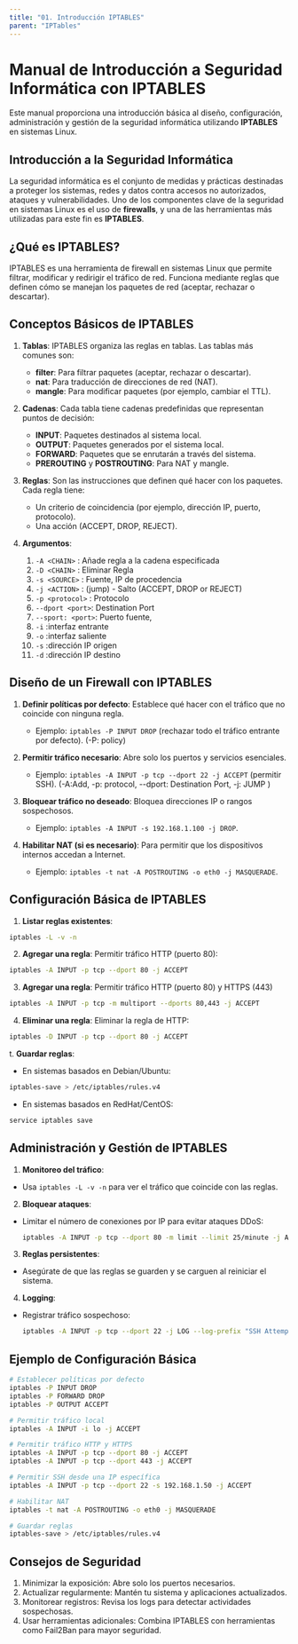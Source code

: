 ```yaml
---
title: "01. Introducción IPTABLES"
parent: "IPTables"
---
```



# Manual de Introducción a Seguridad Informática con IPTABLES

Este manual proporciona una introducción básica al diseño, configuración, administración y gestión de la seguridad informática utilizando **IPTABLES** en sistemas Linux.


## **Introducción a la Seguridad Informática**

La seguridad informática es el conjunto de medidas y prácticas destinadas a proteger los sistemas, redes y datos contra accesos no autorizados, ataques y vulnerabilidades. Uno de los componentes clave de la seguridad en sistemas Linux es el uso de **firewalls**, y una de las herramientas más utilizadas para este fin es **IPTABLES**.


## **¿Qué es IPTABLES?**

IPTABLES es una herramienta de firewall en sistemas Linux que permite filtrar, modificar y redirigir el tráfico de red. Funciona mediante reglas que definen cómo se manejan los paquetes de red (aceptar, rechazar o descartar).



## **Conceptos Básicos de IPTABLES**

1. **Tablas**: IPTABLES organiza las reglas en tablas. Las tablas más comunes son:
   - **filter**: Para filtrar paquetes (aceptar, rechazar o descartar).
   - **nat**: Para traducción de direcciones de red (NAT).
   - **mangle**: Para modificar paquetes (por ejemplo, cambiar el TTL).

2. **Cadenas**: Cada tabla tiene cadenas predefinidas que representan puntos de decisión:
   - **INPUT**: Paquetes destinados al sistema local.
   - **OUTPUT**: Paquetes generados por el sistema local.
   - **FORWARD**: Paquetes que se enrutarán a través del sistema.
   - **PREROUTING** y **POSTROUTING**: Para NAT y mangle.

3. **Reglas**: Son las instrucciones que definen qué hacer con los paquetes. Cada regla tiene:
   - Un criterio de coincidencia (por ejemplo, dirección IP, puerto, protocolo).
   - Una acción (ACCEPT, DROP, REJECT).

4. **Argumentos**:
   1. `-A <CHAIN>`  : Añade regla a la cadena especificada
   2. `-D <CHAIN>`  : Eliminar Regla 
   3. `-s <SOURCE>` : Fuente, IP de procedencia 
   4. `-j <ACTION>` : (jump) - Salto (ACCEPT, DROP or REJECT)
   5. `-p <protocol>` : Protocolo 
   6. `--dport <port>`: Destination Port
   7. `--sport: <port>`: Puerto fuente,
   8. `-i` :interfaz entrante
   9. `-o` :interfaz saliente
   10. `-s` :dirección IP origen 
   11. `-d` :dirección IP destino

## **Diseño de un Firewall con IPTABLES**

1. **Definir políticas por defecto**: Establece qué hacer con el tráfico que no coincide con ninguna regla.
   - Ejemplo: `iptables -P INPUT DROP` (rechazar todo el tráfico entrante por defecto). (-P: policy)

2. **Permitir tráfico necesario**: Abre solo los puertos y servicios esenciales.
   - Ejemplo: `iptables -A INPUT -p tcp --dport 22 -j ACCEPT` (permitir SSH). (-A:Add, -p: protocol, --dport: Destination Port, -j: JUMP )

3. **Bloquear tráfico no deseado**: Bloquea direcciones IP o rangos sospechosos.
   - Ejemplo: `iptables -A INPUT -s 192.168.1.100 -j DROP`.

4. **Habilitar NAT (si es necesario)**: Para permitir que los dispositivos internos accedan a Internet.
   - Ejemplo: `iptables -t nat -A POSTROUTING -o eth0 -j MASQUERADE`.


## **Configuración Básica de IPTABLES**

1. **Listar reglas existentes**:
```bash
iptables -L -v -n
```
2. **Agregar una regla**: Permitir tráfico HTTP (puerto 80):
```bash
iptables -A INPUT -p tcp --dport 80 -j ACCEPT
```
3. **Agregar una regla**: Permitir tráfico HTTP (puerto 80) y HTTPS (443)
```bash
iptables -A INPUT -p tcp -m multiport --dports 80,443 -j ACCEPT
```
4. **Eliminar una regla**: Eliminar la regla de HTTP:
```bash
iptables -D INPUT -p tcp --dport 80 -j ACCEPT
```
t. **Guardar reglas**:
+ En sistemas basados en Debian/Ubuntu:
```bash
iptables-save > /etc/iptables/rules.v4
```
+ En sistemas basados en RedHat/CentOS:
```bash
service iptables save
```

## **Administración y Gestión de IPTABLES**

1. **Monitoreo del tráfico**:
- Usa `iptables -L -v -n` para ver el tráfico que coincide con las reglas.

2. **Bloquear ataques**:
- Limitar el número de conexiones por IP para evitar ataques DDoS:
   ```bash
   iptables -A INPUT -p tcp --dport 80 -m limit --limit 25/minute -j ACCEPT
   ```

3. **Reglas persistentes**:
- Asegúrate de que las reglas se guarden y se carguen al reiniciar el sistema.

4. **Logging**:
- Registrar tráfico sospechoso:
   ```bash
   iptables -A INPUT -p tcp --dport 22 -j LOG --log-prefix "SSH Attempt: "
   ```

## **Ejemplo de Configuración Básica**

```bash
# Establecer políticas por defecto
iptables -P INPUT DROP
iptables -P FORWARD DROP
iptables -P OUTPUT ACCEPT

# Permitir tráfico local
iptables -A INPUT -i lo -j ACCEPT

# Permitir tráfico HTTP y HTTPS
iptables -A INPUT -p tcp --dport 80 -j ACCEPT
iptables -A INPUT -p tcp --dport 443 -j ACCEPT

# Permitir SSH desde una IP específica
iptables -A INPUT -p tcp --dport 22 -s 192.168.1.50 -j ACCEPT

# Habilitar NAT
iptables -t nat -A POSTROUTING -o eth0 -j MASQUERADE

# Guardar reglas
iptables-save > /etc/iptables/rules.v4
```

## Consejos de Seguridad

1. Minimizar la exposición: Abre solo los puertos necesarios.
2. Actualizar regularmente: Mantén tu sistema y aplicaciones actualizados.
3. Monitorear registros: Revisa los logs para detectar actividades sospechosas.
4. Usar herramientas adicionales: Combina IPTABLES con herramientas como Fail2Ban para mayor seguridad.